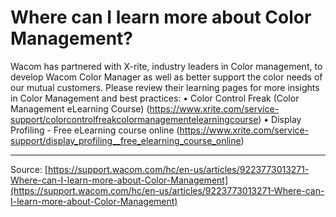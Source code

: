 # Where can I learn more about Color Management?

Wacom has partnered with X-rite, industry leaders in Color management, to develop Wacom Color Manager as well as better support the color needs of our mutual customers. Please review their learning pages for more insights in Color Management and best practices:
• Color Control Freak (Color Management eLearning Course) (https://www.xrite.com/service-support/colorcontrolfreakcolormanagementelearningcourse)
• Display Profiling - Free eLearning course online (https://www.xrite.com/service-support/display_profiling__free_elearning_course_online)

---
Source: [https://support.wacom.com/hc/en-us/articles/9223773013271-Where-can-I-learn-more-about-Color-Management](https://support.wacom.com/hc/en-us/articles/9223773013271-Where-can-I-learn-more-about-Color-Management)
